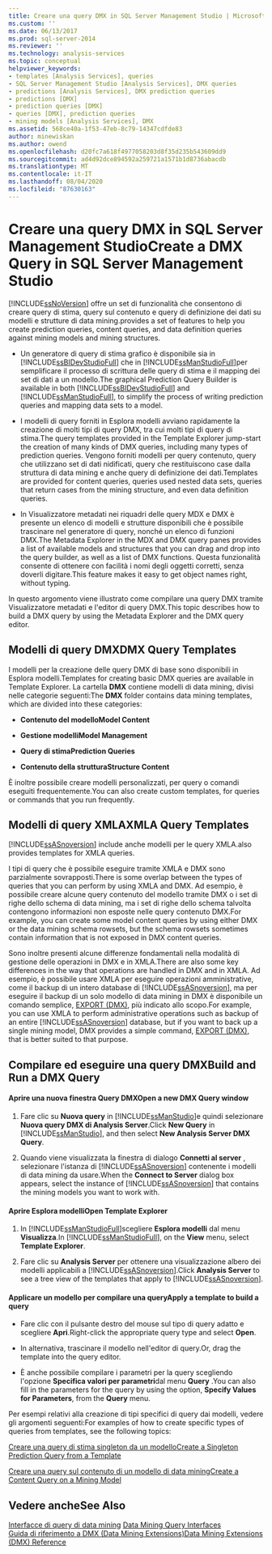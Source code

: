 ```yaml
---
title: Creare una query DMX in SQL Server Management Studio | Microsoft Docs
ms.custom: ''
ms.date: 06/13/2017
ms.prod: sql-server-2014
ms.reviewer: ''
ms.technology: analysis-services
ms.topic: conceptual
helpviewer_keywords:
- templates [Analysis Services], queries
- SQL Server Management Studio [Analysis Services], DMX queries
- predictions [Analysis Services], DMX prediction queries
- predictions [DMX]
- prediction queries [DMX]
- queries [DMX], prediction queries
- mining models [Analysis Services], DMX
ms.assetid: 568ce40a-1f53-47eb-8c79-14347cdfde83
author: minewiskan
ms.author: owend
ms.openlocfilehash: d20fc7a618f4977058203d8f35d235b543609dd9
ms.sourcegitcommit: ad4d92dce894592a259721a1571b1d8736abacdb
ms.translationtype: MT
ms.contentlocale: it-IT
ms.lasthandoff: 08/04/2020
ms.locfileid: "87630163"
---
```

# <a name="create-a-dmx-query-in-sql-server-management-studio"></a><span data-ttu-id="d2248-102">Creare una query DMX in SQL Server Management Studio</span><span class="sxs-lookup"><span data-stu-id="d2248-102">Create a DMX Query in SQL Server Management Studio</span></span>
  [!INCLUDE[ssNoVersion](../../includes/ssnoversion-md.md)] <span data-ttu-id="d2248-103">offre un set di funzionalità che consentono di creare query di stima, query sul contenuto e query di definizione dei dati su modelli e strutture di data mining.</span><span class="sxs-lookup"><span data-stu-id="d2248-103">provides a set of features to help you create prediction queries, content queries, and data definition queries against mining models and mining structures.</span></span>  
  
-   <span data-ttu-id="d2248-104">Un generatore di query di stima grafico è disponibile sia in [!INCLUDE[ssBIDevStudioFull](../../includes/ssbidevstudiofull-md.md)] che in [!INCLUDE[ssManStudioFull](../../includes/ssmanstudiofull-md.md)]per semplificare il processo di scrittura delle query di stima e il mapping dei set di dati a un modello.</span><span class="sxs-lookup"><span data-stu-id="d2248-104">The graphical Prediction Query Builder is available in both [!INCLUDE[ssBIDevStudioFull](../../includes/ssbidevstudiofull-md.md)] and [!INCLUDE[ssManStudioFull](../../includes/ssmanstudiofull-md.md)], to simplify the process of writing prediction queries and mapping data sets to a model.</span></span>  
  
-   <span data-ttu-id="d2248-105">I modelli di query forniti in Esplora modelli avviano rapidamente la creazione di molti tipi di query DMX, tra cui molti tipi di query di stima.</span><span class="sxs-lookup"><span data-stu-id="d2248-105">The query templates provided in the Template Explorer jump-start the creation of many kinds of DMX queries, including many types of prediction queries.</span></span> <span data-ttu-id="d2248-106">Vengono forniti modelli per query contenuto, query che utilizzano set di dati nidificati, query che restituiscono case dalla struttura di data mining e anche query di definizione dei dati.</span><span class="sxs-lookup"><span data-stu-id="d2248-106">Templates are provided for content queries, queries used nested data sets, queries that return cases from the mining structure, and even data definition queries.</span></span>  
  
-   <span data-ttu-id="d2248-107">In Visualizzatore metadati nei riquadri delle query MDX e DMX è presente un elenco di modelli e strutture disponibili che è possibile trascinare nel generatore di query, nonché un elenco di funzioni DMX.</span><span class="sxs-lookup"><span data-stu-id="d2248-107">The Metadata Explorer in the MDX and DMX query panes provides a list of available models and structures that you can drag and drop into the query builder, as well as a list of DMX functions.</span></span> <span data-ttu-id="d2248-108">Questa funzionalità consente di ottenere con facilità i nomi degli oggetti corretti, senza doverli digitare.</span><span class="sxs-lookup"><span data-stu-id="d2248-108">This feature makes it easy to get object names right, without typing.</span></span>  
  
 <span data-ttu-id="d2248-109">In questo argomento viene illustrato come compilare una query DMX tramite Visualizzatore metadati e l'editor di query DMX.</span><span class="sxs-lookup"><span data-stu-id="d2248-109">This topic describes how to build a DMX query by using the Metadata Explorer and the DMX query editor.</span></span>  
  
##  <a name="dmx-query-templates"></a><a name="BKMK_Templates"></a><span data-ttu-id="d2248-110">Modelli di query DMX</span><span class="sxs-lookup"><span data-stu-id="d2248-110">DMX Query Templates</span></span>  
 <span data-ttu-id="d2248-111">I modelli per la creazione delle query DMX di base sono disponibili in Esplora modelli.</span><span class="sxs-lookup"><span data-stu-id="d2248-111">Templates for creating basic DMX queries are available in Template Explorer.</span></span> <span data-ttu-id="d2248-112">La cartella **DMX** contiene modelli di data mining, divisi nelle categorie seguenti:</span><span class="sxs-lookup"><span data-stu-id="d2248-112">The **DMX** folder contains data mining templates, which are divided into these categories:</span></span>  
  
-   <span data-ttu-id="d2248-113">**Contenuto del modello**</span><span class="sxs-lookup"><span data-stu-id="d2248-113">**Model Content**</span></span>  
  
-   <span data-ttu-id="d2248-114">**Gestione modelli**</span><span class="sxs-lookup"><span data-stu-id="d2248-114">**Model Management**</span></span>  
  
-   <span data-ttu-id="d2248-115">**Query di stima**</span><span class="sxs-lookup"><span data-stu-id="d2248-115">**Prediction Queries**</span></span>  
  
-   <span data-ttu-id="d2248-116">**Contenuto della struttura**</span><span class="sxs-lookup"><span data-stu-id="d2248-116">**Structure Content**</span></span>  
  
 <span data-ttu-id="d2248-117">È inoltre possibile creare modelli personalizzati, per query o comandi eseguiti frequentemente.</span><span class="sxs-lookup"><span data-stu-id="d2248-117">You can also create custom templates, for queries or commands that you run frequently.</span></span>  
  
## <a name="xmla-query-templates"></a><span data-ttu-id="d2248-118">Modelli di query XMLA</span><span class="sxs-lookup"><span data-stu-id="d2248-118">XMLA Query Templates</span></span>  
 [!INCLUDE[ssASnoversion](../../includes/ssasnoversion-md.md)] <span data-ttu-id="d2248-119">include anche modelli per le query XMLA.</span><span class="sxs-lookup"><span data-stu-id="d2248-119">also provides templates for XMLA queries.</span></span>  
  
 <span data-ttu-id="d2248-120">I tipi di query che è possibile eseguire tramite XMLA e DMX sono parzialmente sovrapposti.</span><span class="sxs-lookup"><span data-stu-id="d2248-120">There is some overlap between the types of queries that you can perform by using XMLA and DMX.</span></span> <span data-ttu-id="d2248-121">Ad esempio, è possibile creare alcune query contenuto del modello tramite DMX o i set di righe dello schema di data mining, ma i set di righe dello schema talvolta contengono informazioni non esposte nelle query contenuto DMX.</span><span class="sxs-lookup"><span data-stu-id="d2248-121">For example, you can create some model content queries by using either DMX or the data mining schema rowsets, but the schema rowsets sometimes contain information that is not exposed in DMX content queries.</span></span>  
  
 <span data-ttu-id="d2248-122">Sono inoltre presenti alcune differenze fondamentali nella modalità di gestione delle operazioni in DMX e in XMLA.</span><span class="sxs-lookup"><span data-stu-id="d2248-122">There are also some key differences in the way that operations are handled in DMX and in XMLA.</span></span> <span data-ttu-id="d2248-123">Ad esempio, è possibile usare XMLA per eseguire operazioni amministrative, come il backup di un intero database di [!INCLUDE[ssASnoversion](../../includes/ssasnoversion-md.md)], ma per eseguire il backup di un solo modello di data mining in DMX è disponibile un comando semplice, [EXPORT &#40;DMX&#41;](/sql/dmx/export-dmx), più indicato allo scopo.</span><span class="sxs-lookup"><span data-stu-id="d2248-123">For example, you can use XMLA to perform administrative operations such as backup of an entire [!INCLUDE[ssASnoversion](../../includes/ssasnoversion-md.md)] database, but if you want to back up a single mining model, DMX provides a simple command, [EXPORT &#40;DMX&#41;](/sql/dmx/export-dmx), that is better suited to that purpose.</span></span>  
  
##  <a name="build-and-run-a-dmx-query"></a><a name="BKMK_Building_Queries"></a><span data-ttu-id="d2248-124">Compilare ed eseguire una query DMX</span><span class="sxs-lookup"><span data-stu-id="d2248-124">Build and Run a DMX Query</span></span>  
  
#### <a name="open-a-new-dmx-query-window"></a><span data-ttu-id="d2248-125">Aprire una nuova finestra Query DMX</span><span class="sxs-lookup"><span data-stu-id="d2248-125">Open a new DMX Query window</span></span>  
  
1.  <span data-ttu-id="d2248-126">Fare clic su **Nuova query** in [!INCLUDE[ssManStudio](../../includes/ssmanstudio-md.md)]e quindi selezionare **Nuova query DMX di Analysis Server**.</span><span class="sxs-lookup"><span data-stu-id="d2248-126">Click **New Query** in [!INCLUDE[ssManStudio](../../includes/ssmanstudio-md.md)], and then select **New Analysis Server DMX Query**.</span></span>  
  
2.  <span data-ttu-id="d2248-127">Quando viene visualizzata la finestra di dialogo **Connetti al server** , selezionare l'istanza di [!INCLUDE[ssASnoversion](../../includes/ssasnoversion-md.md)] contenente i modelli di data mining da usare.</span><span class="sxs-lookup"><span data-stu-id="d2248-127">When the **Connect to Server** dialog box appears, select the instance of [!INCLUDE[ssASnoversion](../../includes/ssasnoversion-md.md)] that contains the mining models you want to work with.</span></span>  
  
#### <a name="open-template-explorer"></a><span data-ttu-id="d2248-128">Aprire Esplora modelli</span><span class="sxs-lookup"><span data-stu-id="d2248-128">Open Template Explorer</span></span>  
  
1.  <span data-ttu-id="d2248-129">In [!INCLUDE[ssManStudioFull](../../includes/ssmanstudiofull-md.md)]scegliere **Esplora modelli** dal menu **Visualizza**.</span><span class="sxs-lookup"><span data-stu-id="d2248-129">In [!INCLUDE[ssManStudioFull](../../includes/ssmanstudiofull-md.md)], on the **View** menu, select **Template Explorer**.</span></span>  
  
2.  <span data-ttu-id="d2248-130">Fare clic su **Analysis Server** per ottenere una visualizzazione albero dei modelli applicabili a [!INCLUDE[ssASnoversion](../../includes/ssasnoversion-md.md)].</span><span class="sxs-lookup"><span data-stu-id="d2248-130">Click **Analysis Server** to see a tree view of the templates that apply to [!INCLUDE[ssASnoversion](../../includes/ssasnoversion-md.md)].</span></span>  
  
#### <a name="apply-a-template-to-build-a-query"></a><span data-ttu-id="d2248-131">Applicare un modello per compilare una query</span><span class="sxs-lookup"><span data-stu-id="d2248-131">Apply a template to build a query</span></span>  
  
-   <span data-ttu-id="d2248-132">Fare clic con il pulsante destro del mouse sul tipo di query adatto e scegliere **Apri**.</span><span class="sxs-lookup"><span data-stu-id="d2248-132">Right-click the appropriate query type and select **Open**.</span></span>  
  
-   <span data-ttu-id="d2248-133">In alternativa, trascinare il modello nell'editor di query.</span><span class="sxs-lookup"><span data-stu-id="d2248-133">Or, drag the template into the query editor.</span></span>  
  
-   <span data-ttu-id="d2248-134">È anche possibile compilare i parametri per la query scegliendo l'opzione **Specifica valori per parametri**dal menu **Query** .</span><span class="sxs-lookup"><span data-stu-id="d2248-134">You can also fill in the parameters for the query by using the option, **Specify Values for Parameters**, from the **Query** menu.</span></span>  
  
 <span data-ttu-id="d2248-135">Per esempi relativi alla creazione di tipi specifici di query dai modelli, vedere gli argomenti seguenti:</span><span class="sxs-lookup"><span data-stu-id="d2248-135">For examples of how to create specific types of queries from templates, see the following topics:</span></span>  
  
 [<span data-ttu-id="d2248-136">Creare una query di stima singleton da un modello</span><span class="sxs-lookup"><span data-stu-id="d2248-136">Create a Singleton Prediction Query from a Template</span></span>](create-a-singleton-prediction-query-from-a-template.md)  
  
 [<span data-ttu-id="d2248-137">Creare una query sul contenuto di un modello di data mining</span><span class="sxs-lookup"><span data-stu-id="d2248-137">Create a Content Query on a Mining Model</span></span>](create-a-content-query-on-a-mining-model.md)  
  
## <a name="see-also"></a><span data-ttu-id="d2248-138">Vedere anche</span><span class="sxs-lookup"><span data-stu-id="d2248-138">See Also</span></span>  
 <span data-ttu-id="d2248-139">[Interfacce di query di data mining](data-mining-query-tools.md) </span><span class="sxs-lookup"><span data-stu-id="d2248-139">[Data Mining Query Interfaces](data-mining-query-tools.md) </span></span>  
 [<span data-ttu-id="d2248-140">Guida di riferimento a DMX &#40;Data Mining Extensions&#41;</span><span class="sxs-lookup"><span data-stu-id="d2248-140">Data Mining Extensions &#40;DMX&#41; Reference</span></span>](/sql/dmx/data-mining-extensions-dmx-reference)  
  
  
